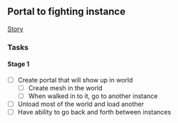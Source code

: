 ## Portal to fighting instance

[Story](./project.md#portal-to-fighting-instance)

### Tasks

#### Stage 1

- [ ] Create portal that will show up in world
  - [ ] Create mesh in the world
  - [ ] When walked in to it, go to another instance
- [ ] Unload most of the world and load another
- [ ] Have ability to go back and forth between instances